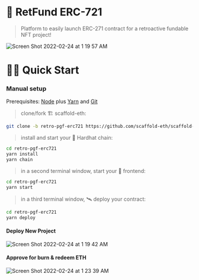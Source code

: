 # 🤑 RetFund ERC-721

> Platform to easily launch ERC-271 contract for a retroactive fundable NFT project!


![Screen Shot 2022-02-24 at 1 19 57 AM](https://user-images.githubusercontent.com/14002941/155479390-65d3141c-479e-4d2e-9e3c-a0fe760fa0df.png)


# 🏄‍♂️ Quick Start

### Manual setup

Prerequisites: [Node](https://nodejs.org/en/download/) plus [Yarn](https://classic.yarnpkg.com/en/docs/install/) and [Git](https://git-scm.com/downloads)

> clone/fork 🏗 scaffold-eth:

```bash
git clone -b retro-pgf-erc721 https://github.com/scaffold-eth/scaffold-eth-examples retro-pgf-erc721
```

> install and start your 👷‍ Hardhat chain:

```bash
cd retro-pgf-erc721
yarn install
yarn chain
```

> in a second terminal window, start your 📱 frontend:

```bash
cd retro-pgf-erc721
yarn start
```

> in a third terminal window, 🛰 deploy your contract:

```bash
cd retro-pgf-erc721
yarn deploy
```

#### Deploy New Project

![Screen Shot 2022-02-24 at 1 19 42 AM](https://user-images.githubusercontent.com/14002941/155479623-cc0c652e-dee6-47da-a176-e65c92ea0724.png)

#### Approve for burn & redeem ETH

![Screen Shot 2022-02-24 at 1 23 39 AM](https://user-images.githubusercontent.com/14002941/155479702-91e23364-5850-4538-89cd-5ee8cd54ae68.png)
